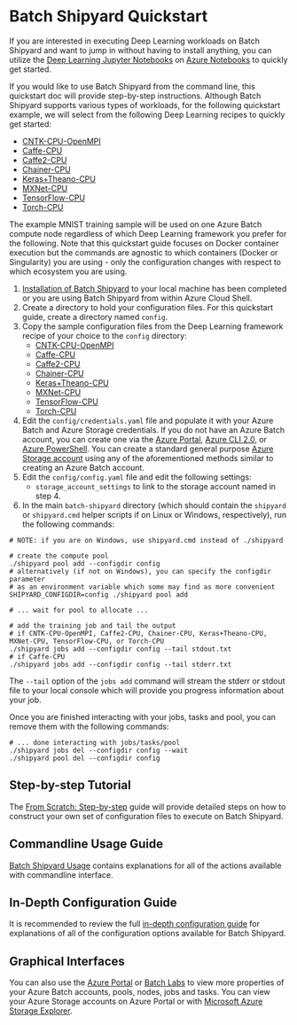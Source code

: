 # Batch Shipyard Quickstart
If you are interested in executing Deep Learning workloads on Batch Shipyard
and want to jump in without having to install anything, you can utilize the
[Deep Learning Jupyter Notebooks](../contrib/notebooks/deep_learning)
on [Azure Notebooks](https://notebooks.azure.com/) to quickly get started.

If you would like to use Batch Shipyard from the command line, this quickstart
doc will provide step-by-step instructions. Although Batch Shipyard
supports various types of workloads, for the following quickstart example,
we will select from the following Deep Learning recipes to quickly get started:

* [CNTK-CPU-OpenMPI](../recipes/CNTK-CPU-OpenMPI)
* [Caffe-CPU](../recipes/Caffe-CPU)
* [Caffe2-CPU](../recipes/Caffe2-CPU)
* [Chainer-CPU](../recipes/Chainer-CPU)
* [Keras+Theano-CPU](../recipes/Keras+Theano-CPU)
* [MXNet-CPU](../recipes/MXNet-CPU)
* [TensorFlow-CPU](../recipes/TensorFlow-CPU)
* [Torch-CPU](../recipes/Torch-CPU)

The example MNIST training sample will be used on one Azure Batch compute node
regardless of which Deep Learning framework you prefer for the following.
Note that this quickstart guide focuses on Docker container execution but
the commands are agnostic to which containers (Docker or Singularity) you
are using - only the configuration changes with respect to which ecosystem
you are using.

1. [Installation of Batch Shipyard](01-batch-shipyard-installation.md)
to your local machine has been completed or you are using Batch Shipyard
from within Azure Cloud Shell.
2. Create a directory to hold your configuration files. For this quickstart
guide, create a directory named `config`.
3. Copy the sample configuration files from the Deep Learning framework recipe
of your choice to the `config` directory:
    * [CNTK-CPU-OpenMPI](../recipes/CNTK-CPU-OpenMPI/config/singlenode/)
    * [Caffe-CPU](../recipes/Caffe-CPU/config/)
    * [Caffe2-CPU](../recipes/Caffe2-CPU/config/)
    * [Chainer-CPU](../recipes/Chainer-CPU/config/)
    * [Keras+Theano-CPU](../recipes/Keras+Theano-CPU/config/)
    * [MXNet-CPU](../recipes/MXNet-CPU/config/singlenode/)
    * [TensorFlow-CPU](../recipes/TensorFlow-CPU/config/)
    * [Torch-CPU](../recipes/Torch-CPU/config/)
4. Edit the `config/credentials.yaml` file and populate it with your Azure
Batch and Azure Storage credentials. If you do not have an Azure Batch account,
you can create one via the
[Azure Portal](https://azure.microsoft.com/en-us/documentation/articles/batch-account-create-portal/),
[Azure CLI 2.0](https://docs.microsoft.com/en-us/cli/azure/install-azure-cli), or
[Azure PowerShell](https://azure.microsoft.com/en-us/documentation/articles/batch-powershell-cmdlets-get-started/).
You can create a standard general purpose
[Azure Storage account](https://docs.microsoft.com/en-us/azure/storage/storage-create-storage-account#create-a-storage-account)
using any of the aforementioned methods similar to creating an Azure Batch
account.
5. Edit the `config/config.yaml` file and edit the following settings:
    * `storage_account_settings` to link to the storage account named in step 4.
6. In the main `batch-shipyard` directory (which should contain the
`shipyard` or `shipyard.cmd` helper scripts if on Linux or Windows,
respectively), run the following commands:
```shell
# NOTE: if you are on Windows, use shipyard.cmd instead of ./shipyard

# create the compute pool
./shipyard pool add --configdir config
# alternatively (if not on Windows), you can specify the configdir parameter
# as an environment variable which some may find as more convenient
SHIPYARD_CONFIGDIR=config ./shipyard pool add

# ... wait for pool to allocate ...

# add the training job and tail the output
# if CNTK-CPU-OpenMPI, Caffe2-CPU, Chainer-CPU, Keras+Theano-CPU, MXNet-CPU, TensorFlow-CPU, or Torch-CPU
./shipyard jobs add --configdir config --tail stdout.txt
# if Caffe-CPU
./shipyard jobs add --configdir config --tail stderr.txt
```
The `--tail` option of the `jobs add` command will stream the stderr or stdout
file to your local console which will provide you progress information about
your job.

Once you are finished interacting with your jobs, tasks and pool, you can
remove them with the following commands:
```shell
# ... done interacting with jobs/tasks/pool
./shipyard jobs del --configdir config --wait
./shipyard pool del --configdir config
```

## Step-by-step Tutorial
The [From Scratch: Step-by-step](05-batch-shipyard-from-scratch-step-by-step.md)
guide will provide detailed steps on how to construct your own set of
configuration files to execute on Batch Shipyard.

## Commandline Usage Guide
[Batch Shipyard Usage](20-batch-shipyard-usage.md) contains explanations for
all of the actions available with commandline interface.

## In-Depth Configuration Guide
It is recommended to review the full
[in-depth configuration guide](10-batch-shipyard-configuration.md) for
explanations of all of the configuration options available for Batch Shipyard.

## Graphical Interfaces
You can also use the [Azure Portal](https://portal.azure.com) or
[Batch Labs](https://github.com/Azure/BatchLabs) to
view more properties of your Azure Batch accounts, pools, nodes, jobs and
tasks. You can view your Azure Storage accounts on Azure Portal or with
[Microsoft Azure Storage Explorer](http://storageexplorer.com/).
